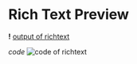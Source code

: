 # Rich Text Preview
**!** 
[output of richtext](https://github.com/MosasaUnited/TestApp/assets/79766907/36a5c6fa-4afb-493a-9de0-715f141dd1c4) 


*code* 
![code of richtext](https://github.com/MosasaUnited/TestApp/assets/79766907/2dd7130a-d9cf-4bcc-b043-4015e9fe2269) 


 
